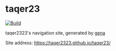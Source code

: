 # taqer23

[![Build](https://github.com/taqer2323/taqer23/actions/workflows/generate.yml/badge.svg)](https://github.com/taqer2323/taqer23/actions/workflows/generate.yml)

taqer2323's navigation site, generated by [gena](https://github.com/x1ah/gena)

Site address: https://taqer2323.github.io/taqer23/